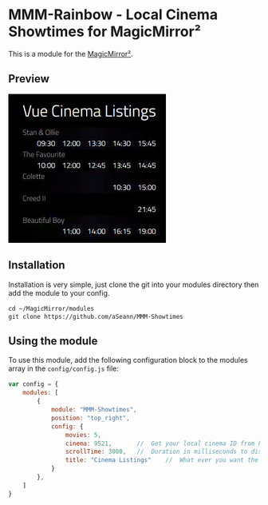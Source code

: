 # MMM-Rainbow - Local Cinema Showtimes for MagicMirror²

This is a module for the [MagicMirror²](https://github.com/MichMich/MagicMirror/).


## Preview

![](img/preview.gif)


## Installation
	
Installation is very simple, just clone the git into your modules directory then add the module to your config.

```shell
cd ~/MagicMirror/modules
git clone https://github.com/aSeann/MMM-Showtimes
```

## Using the module

To use this module, add the following configuration block to the modules array in the `config/config.js` file:
```js
var config = {
    modules: [
        {
			module: "MMM-Showtimes",
			position: "top_right",
			config: {
				movies: 5,
				cinema: 9521,		//	Get your local cinema ID from http://www.cinelist.co.uk/
				scrollTime: 3000,	//	Duration in milliseconds to display the next film in the list and remove the first.
				title: "Cinema Listings"	//	What ever you want the title to be, e.g. "Cinema Listings"
			}
		},
    ]
}
```
